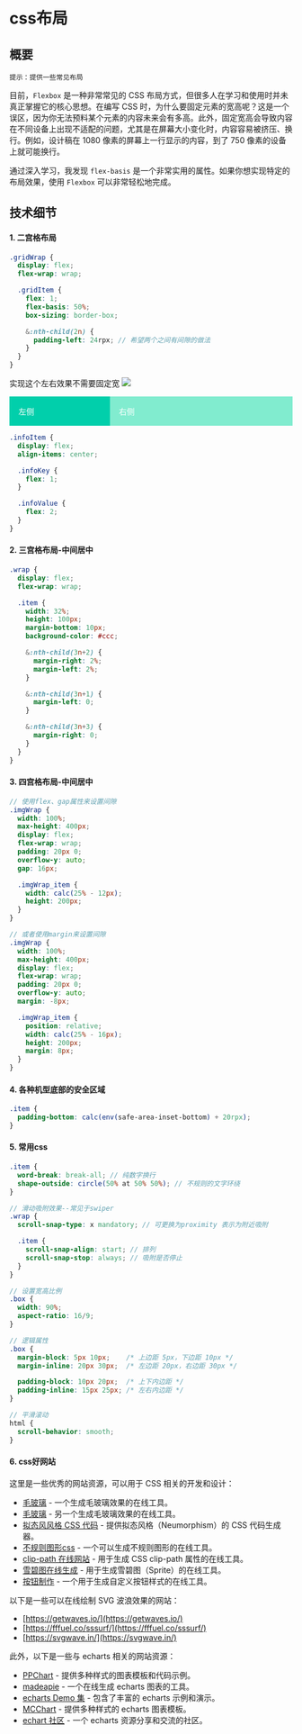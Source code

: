 # css布局

## 概要
`提示：提供一些常见布局`

目前，`Flexbox` 是一种非常常见的 CSS 布局方式，但很多人在学习和使用时并未真正掌握它的核心思想。在编写 CSS 时，为什么要固定元素的宽高呢？这是一个误区，因为你无法预料某个元素的内容未来会有多高。此外，固定宽高会导致内容在不同设备上出现不适配的问题，尤其是在屏幕大小变化时，内容容易被挤压、换行。例如，设计稿在 1080 像素的屏幕上一行显示的内容，到了 750 像素的设备上就可能换行。

通过深入学习，我发现 `flex-basis` 是一个非常实用的属性。如果你想实现特定的布局效果，使用 `Flexbox` 可以非常轻松地完成。
## 技术细节
#### 1. 二宫格布局
```scss
.gridWrap {
  display: flex;
  flex-wrap: wrap;

  .gridItem {
    flex: 1;
    flex-basis: 50%;
    box-sizing: border-box;

    &:nth-child(2n) {
      padding-left: 24rpx; // 希望两个之间有间隙的做法
    }
  }
}
```

实现这个左右效果不需要固定宽
![](/img/css_flex.jpg)

<div style="display: flex;align-items: center;color: #fff;">
  <div style="flex:1;background: #01cfab;padding: 16px;">左侧</div>
  <div style="flex:2;background: #81eccf;padding: 16px;">右侧</div>
</div>

```scss
.infoItem {
  display: flex;
  align-items: center;

  .infoKey {
    flex: 1;
  }

  .infoValue {
    flex: 2;
  }
}
```

#### 2. 三宫格布局-中间居中
```scss
.wrap {
  display: flex;
  flex-wrap: wrap;

  .item {
    width: 32%;
    height: 100px;
    margin-bottom: 10px;
    background-color: #ccc;

    &:nth-child(3n+2) {
      margin-right: 2%;
      margin-left: 2%;
    }

    &:nth-child(3n+1) {
      margin-left: 0;
    }

    &:nth-child(3n+3) {
      margin-right: 0;
    }
  }
}
```

#### 3. 四宫格布局-中间居中
```scss
// 使用flex、gap属性来设置间隙
.imgWrap {
  width: 100%;
  max-height: 400px;
  display: flex;
  flex-wrap: wrap;
  padding: 20px 0;
  overflow-y: auto;
  gap: 16px;

  .imgWrap_item {
    width: calc(25% - 12px);
    height: 200px;
  }
}

// 或者使用margin来设置间隙
.imgWrap {
  width: 100%;
  max-height: 400px;
  display: flex;
  flex-wrap: wrap;
  padding: 20px 0;
  overflow-y: auto;
  margin: -8px;

  .imgWrap_item {
    position: relative;
    width: calc(25% - 16px);
    height: 200px;
    margin: 8px;
  }
}
```

#### 4. 各种机型底部的安全区域
```css
.item {
  padding-bottom: calc(env(safe-area-inset-bottom) + 20rpx);
}
```

#### 5. 常用css
```scss
.item {
  word-break: break-all; // 纯数字换行
  shape-outside: circle(50% at 50% 50%); // 不规则的文字环绕
}

// 滑动吸附效果--常见于swiper
.wrap {
  scroll-snap-type: x mandatory; // 可更换为proximity 表示为附近吸附

  .item {
    scroll-snap-align: start; // 排列
    scroll-snap-stop: always; // 吸附是否停止
  }
}

// 设置宽高比例
.box {
  width: 90%;
  aspect-ratio: 16/9;
}

// 逻辑属性
.box {
  margin-block: 5px 10px;    /* 上边距 5px，下边距 10px */
  margin-inline: 20px 30px;  /* 左边距 20px，右边距 30px */

  padding-block: 10px 20px;  /* 上下内边距 */
  padding-inline: 15px 25px; /* 左右内边距 */
}

// 平滑滚动
html {
  scroll-behavior: smooth;
}
```

#### 6. css好网站
这里是一些优秀的网站资源，可以用于 CSS 相关的开发和设计：
- [毛玻璃](http://tool.mkblog.cn/glassmorphism/) - 一个生成毛玻璃效果的在线工具。
- [毛玻璃](https://glassgenerator.netlify.app/) - 另一个生成毛玻璃效果的在线工具。
- [拟态风风格 CSS 代码](http://tool.mkblog.cn/neumorphism/#e0e0e0) - 提供拟态风格（Neumorphism）的 CSS 代码生成器。
- [不规则图形css](https://csstrick.alipay.com/) - 一个可以生成不规则图形的在线工具。
- [clip-path 在线网站](http://tools.jb51.net/code/css3path) - 用于生成 CSS clip-path 属性的在线工具。
- [雪碧图在线生成](https://www.toptal.com/developers/css/sprite-generator) - 用于生成雪碧图（Sprite）的在线工具。
- [按钮制作](https://cssbuttongenerator.com/) - 一个用于生成自定义按钮样式的在线工具。
  
以下是一些可以在线绘制 SVG 波浪效果的网站：
- [https://getwaves.io/](https://getwaves.io/)
- [https://fffuel.co/sssurf/](https://fffuel.co/sssurf/)
- [https://svgwave.in/](https://svgwave.in/)
  
此外，以下是一些与 echarts 相关的网站资源：
- [PPChart](http://www.ppchart.com/#/) - 提供多种样式的图表模板和代码示例。
- [madeapie](https://madeapie.com/#/) - 一个在线生成 echarts 图表的工具。
- [echarts Demo 集](https://www.isqqw.com/) - 包含了丰富的 echarts 示例和演示。
- [MCChart](http://echarts.zhangmuchen.top/#/index) - 提供多种样式的 echarts 图表模板。
- [echart 社区](https://www.makeapie.cn/echarts) - 一个 echarts 资源分享和交流的社区。
